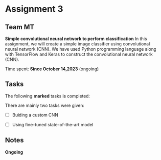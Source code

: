 # Assignment 3 

## Team MT

**Simple convolutional neural network to perform classification** 
In this assignment, we will create a simple image classifier using convolutional neural network (CNN). We have used Python programming language along with TensorFlow and Keras to construct the convolutional neural network (CNN).

Time spent: **Since October 14,2023** (ongoing)

## Tasks 

The following **marked** tasks is completed:

There are mainly two tasks were given:

* [ ] Buiding a custom CNN
* [ ] Using fine-tuned state-of-the-art model


## Notes

**Ongoing**